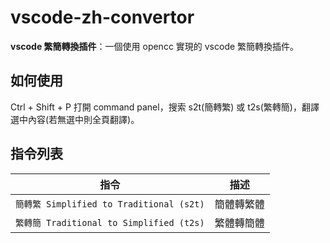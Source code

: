 # vscode-zh-convertor

**vscode 繁簡轉換插件**：一個使用 opencc 實現的 vscode 繁簡轉換插件。

## 如何使用

Ctrl + Shift + P 打開 command panel，搜索 s2t(簡轉繁) 或 t2s(繁轉簡)，翻譯選中內容(若無選中則全頁翻譯)。

## 指令列表

| 指令                                     | 描述       |
| ---------------------------------------- | ---------- |
| `簡轉繁 Simplified to Traditional (s2t)` | 簡體轉繁體 |
| `繁轉簡 Traditional to Simplified (t2s)` | 繁體轉簡體 |
